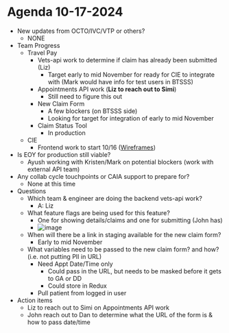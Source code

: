 # Agenda 10-17-2024

- New updates from OCTO/IVC/VTP or others?
  - NONE
- Team Progress
  - Travel Pay
    - Vets-api work to determine if claim has already been submitted (Liz)
      - Target early to mid November for ready for CIE to integrate with (Mark would have info for test users in BTSSS)
    - Appointments API work (**Liz to reach out to Simi**)
      - Still need to figure this out
    - New Claim Form
      - A few blockers (on BTSSS side)
      - Looking for target for integration of early to mid November
    - Claim Status Tool
      - In production
  - CIE 
    - Frontend work to start 10/16 ([Wireframes](https://www.figma.com/design/RzugGEmu4drhCSHTyQ6hjl/Simple-mileage-only-travel-pay-claim-submission?node-id=2135-3&t=EB4SQXyZ7hTp0tFj-0))
- Is EOY for production still viable?
  - Ayush working with Kristen/Mark on potential blockers (work with external API team)
- Any collab cycle touchpoints or CAIA support to prepare for?
  - None at this time
- Questions
  - Which team & engineer are doing the backend vets-api work?
    - A: Liz
  - What feature flags are being used for this feature?
    - One for showing details/claims and one for submitting (John has)
    - ![image](https://github.com/user-attachments/assets/5e8671f5-9e28-48a8-943c-109a70f6515d)
  - When will there be a link in staging available for the new claim form?
    - Early to mid November
  - What variables need to be passed to the new claim form? and how? (i.e. not putting PII in URL)
    - Need Appt Date/Time only
      - Could pass in the URL, but needs to be masked before it gets to GA or DD
      - Could store in Redux 
    - Pull patient from logged in user 
- Action items
  - Liz to reach out to Simi on Appointments API work
  - John reach out to Dan to determine what the URL of the form is & how to pass date/time
  


